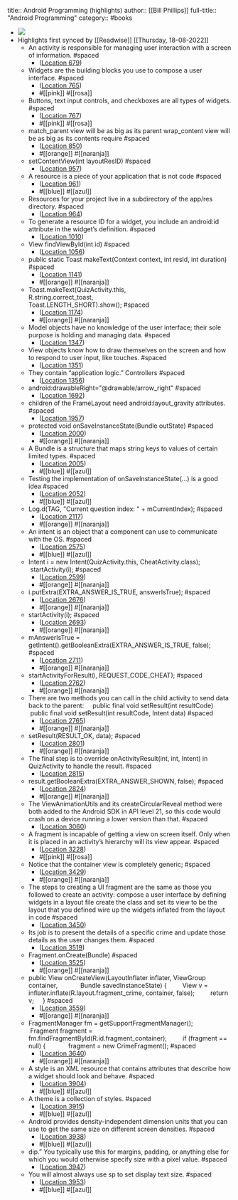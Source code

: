title:: Android Programming (highlights)
author:: [[Bill Phillips]]
full-title:: "Android Programming"
category:: #books

- ![](https://images-na.ssl-images-amazon.com/images/I/417fn1Op71L._SL200_.jpg)
- Highlights first synced by [[Readwise]] [[Thursday, 18-08-2022]]
	- An activity is responsible for managing user interaction with a screen of information. #spaced
		- ([Location 679](https://readwise.io/to_kindle?action=open&asin=B0136ZXIMM&location=679))
	- Widgets are the building blocks you use to compose a user interface. #spaced
		- ([Location 765](https://readwise.io/to_kindle?action=open&asin=B0136ZXIMM&location=765))
		- #[[pink]] #[[rosa]]
	- Buttons, text input controls, and checkboxes are all types of widgets. #spaced
		- ([Location 767](https://readwise.io/to_kindle?action=open&asin=B0136ZXIMM&location=767))
		- #[[pink]] #[[rosa]]
	- match_parent view will be as big as its parent wrap_content view will be as big as its contents require #spaced
		- ([Location 850](https://readwise.io/to_kindle?action=open&asin=B0136ZXIMM&location=850))
		- #[[orange]] #[[naranja]]
	- setContentView(int layoutResID) #spaced
		- ([Location 957](https://readwise.io/to_kindle?action=open&asin=B0136ZXIMM&location=957))
	- A resource is a piece of your application that is not code #spaced
		- ([Location 961](https://readwise.io/to_kindle?action=open&asin=B0136ZXIMM&location=961))
		- #[[blue]] #[[azul]]
	- Resources for your project live in a subdirectory of the app/res directory. #spaced
		- ([Location 964](https://readwise.io/to_kindle?action=open&asin=B0136ZXIMM&location=964))
	- To generate a resource ID for a widget, you include an android:id attribute in the widget’s definition. #spaced
		- ([Location 1010](https://readwise.io/to_kindle?action=open&asin=B0136ZXIMM&location=1010))
	- View findViewById(int id) #spaced
		- ([Location 1056](https://readwise.io/to_kindle?action=open&asin=B0136ZXIMM&location=1056))
	- public static Toast makeText(Context context, int resId, int duration) #spaced
		- ([Location 1141](https://readwise.io/to_kindle?action=open&asin=B0136ZXIMM&location=1141))
		- #[[orange]] #[[naranja]]
	- Toast.makeText(QuizActivity.this,                            R.string.correct_toast,                            Toast.LENGTH_SHORT).show(); #spaced
		- ([Location 1174](https://readwise.io/to_kindle?action=open&asin=B0136ZXIMM&location=1174))
		- #[[orange]] #[[naranja]]
	- Model objects have no knowledge of the user interface; their sole purpose is holding and managing data. #spaced
		- ([Location 1347](https://readwise.io/to_kindle?action=open&asin=B0136ZXIMM&location=1347))
	- View objects know how to draw themselves on the screen and how to respond to user input, like touches. #spaced
		- ([Location 1351](https://readwise.io/to_kindle?action=open&asin=B0136ZXIMM&location=1351))
	- They contain “application logic.” Controllers #spaced
		- ([Location 1356](https://readwise.io/to_kindle?action=open&asin=B0136ZXIMM&location=1356))
	- android:drawableRight="@drawable/arrow_right" #spaced
		- ([Location 1692](https://readwise.io/to_kindle?action=open&asin=B0136ZXIMM&location=1692))
	- children of the FrameLayout need android:layout_gravity attributes. #spaced
		- ([Location 1957](https://readwise.io/to_kindle?action=open&asin=B0136ZXIMM&location=1957))
	- protected void onSaveInstanceState(Bundle outState) #spaced
		- ([Location 2000](https://readwise.io/to_kindle?action=open&asin=B0136ZXIMM&location=2000))
		- #[[orange]] #[[naranja]]
	- A Bundle is a structure that maps string keys to values of certain limited types. #spaced
		- ([Location 2005](https://readwise.io/to_kindle?action=open&asin=B0136ZXIMM&location=2005))
		- #[[blue]] #[[azul]]
	- Testing the implementation of onSaveInstanceState(…) is a good idea #spaced
		- ([Location 2052](https://readwise.io/to_kindle?action=open&asin=B0136ZXIMM&location=2052))
		- #[[blue]] #[[azul]]
	- Log.d(TAG, "Current question index: " + mCurrentIndex); #spaced
		- ([Location 2117](https://readwise.io/to_kindle?action=open&asin=B0136ZXIMM&location=2117))
		- #[[orange]] #[[naranja]]
	- An intent is an object that a component can use to communicate with the OS. #spaced
		- ([Location 2575](https://readwise.io/to_kindle?action=open&asin=B0136ZXIMM&location=2575))
		- #[[blue]] #[[azul]]
	- Intent i = new Intent(QuizActivity.this, CheatActivity.class);                 startActivity(i); #spaced
		- ([Location 2599](https://readwise.io/to_kindle?action=open&asin=B0136ZXIMM&location=2599))
		- #[[orange]] #[[naranja]]
	- i.putExtra(EXTRA_ANSWER_IS_TRUE, answerIsTrue); #spaced
		- ([Location 2676](https://readwise.io/to_kindle?action=open&asin=B0136ZXIMM&location=2676))
		- #[[orange]] #[[naranja]]
	- startActivity(i); #spaced
		- ([Location 2693](https://readwise.io/to_kindle?action=open&asin=B0136ZXIMM&location=2693))
		- #[[orange]] #[[naranja]]
	- mAnswerIsTrue = getIntent().getBooleanExtra(EXTRA_ANSWER_IS_TRUE, false); #spaced
		- ([Location 2711](https://readwise.io/to_kindle?action=open&asin=B0136ZXIMM&location=2711))
		- #[[orange]] #[[naranja]]
	- startActivityForResult(i, REQUEST_CODE_CHEAT); #spaced
		- ([Location 2762](https://readwise.io/to_kindle?action=open&asin=B0136ZXIMM&location=2762))
		- #[[orange]] #[[naranja]]
	- There are two methods you can call in the child activity to send data back to the parent:     public final void setResult(int resultCode)     public final void setResult(int resultCode, Intent data) #spaced
		- ([Location 2765](https://readwise.io/to_kindle?action=open&asin=B0136ZXIMM&location=2765))
		- #[[orange]] #[[naranja]]
	- setResult(RESULT_OK, data); #spaced
		- ([Location 2801](https://readwise.io/to_kindle?action=open&asin=B0136ZXIMM&location=2801))
		- #[[orange]] #[[naranja]]
	- The final step is to override onActivityResult(int, int, Intent) in QuizActivity to handle the result. #spaced
		- ([Location 2815](https://readwise.io/to_kindle?action=open&asin=B0136ZXIMM&location=2815))
	- result.getBooleanExtra(EXTRA_ANSWER_SHOWN, false); #spaced
		- ([Location 2824](https://readwise.io/to_kindle?action=open&asin=B0136ZXIMM&location=2824))
		- #[[orange]] #[[naranja]]
	- The ViewAnimationUtils and its createCircularReveal method were both added to the Android SDK in API level 21, so this code would crash on a device running a lower version than that. #spaced
		- ([Location 3060](https://readwise.io/to_kindle?action=open&asin=B0136ZXIMM&location=3060))
	- A fragment is incapable of getting a view on screen itself. Only when it is placed in an activity’s hierarchy will its view appear. #spaced
		- ([Location 3228](https://readwise.io/to_kindle?action=open&asin=B0136ZXIMM&location=3228))
		- #[[pink]] #[[rosa]]
	- Notice that the container view is completely generic; #spaced
		- ([Location 3429](https://readwise.io/to_kindle?action=open&asin=B0136ZXIMM&location=3429))
		- #[[orange]] #[[naranja]]
	- The steps to creating a UI fragment are the same as those you followed to create an activity: compose a user interface by defining widgets in a layout file create the class and set its view to be the layout that you defined wire up the widgets inflated from the layout in code #spaced
		- ([Location 3450](https://readwise.io/to_kindle?action=open&asin=B0136ZXIMM&location=3450))
	- Its job is to present the details of a specific crime and update those details as the user changes them. #spaced
		- ([Location 3519](https://readwise.io/to_kindle?action=open&asin=B0136ZXIMM&location=3519))
	- Fragment.onCreate(Bundle) #spaced
		- ([Location 3525](https://readwise.io/to_kindle?action=open&asin=B0136ZXIMM&location=3525))
		- #[[orange]] #[[naranja]]
	- public View onCreateView(LayoutInflater inflater, ViewGroup container,             Bundle savedInstanceState) {         View v = inflater.inflate(R.layout.fragment_crime, container, false);         return v;     } #spaced
		- ([Location 3559](https://readwise.io/to_kindle?action=open&asin=B0136ZXIMM&location=3559))
		- #[[orange]] #[[naranja]]
	- FragmentManager fm = getSupportFragmentManager();         Fragment fragment = fm.findFragmentById(R.id.fragment_container);         if (fragment == null) {             fragment = new CrimeFragment(); #spaced
		- ([Location 3640](https://readwise.io/to_kindle?action=open&asin=B0136ZXIMM&location=3640))
		- #[[orange]] #[[naranja]]
	- A style is an XML resource that contains attributes that describe how a widget should look and behave. #spaced
		- ([Location 3904](https://readwise.io/to_kindle?action=open&asin=B0136ZXIMM&location=3904))
		- #[[blue]] #[[azul]]
	- A theme is a collection of styles. #spaced
		- ([Location 3915](https://readwise.io/to_kindle?action=open&asin=B0136ZXIMM&location=3915))
		- #[[blue]] #[[azul]]
	- Android provides density-independent dimension units that you can use to get the same size on different screen densities. #spaced
		- ([Location 3938](https://readwise.io/to_kindle?action=open&asin=B0136ZXIMM&location=3938))
		- #[[blue]] #[[azul]]
	- dip.” You typically use this for margins, padding, or anything else for which you would otherwise specify size with a pixel value. #spaced
		- ([Location 3947](https://readwise.io/to_kindle?action=open&asin=B0136ZXIMM&location=3947))
	- You will almost always use sp to set display text size. #spaced
		- ([Location 3953](https://readwise.io/to_kindle?action=open&asin=B0136ZXIMM&location=3953))
		- #[[blue]] #[[azul]]